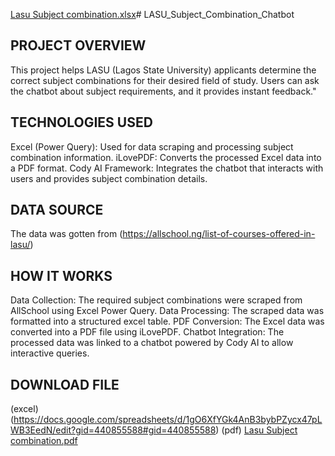 [Lasu Subject combination.xlsx](https://github.com/user-attachments/files/18951750/Lasu.Subject.combination.xlsx)# LASU_Subject_Combination_Chatbot
## PROJECT OVERVIEW
This project helps LASU (Lagos State University) applicants determine the correct subject combinations for their desired field of study. Users can ask the chatbot about subject requirements, and it provides instant feedback."
## TECHNOLOGIES USED
Excel (Power Query): Used for data scraping and processing subject combination information. 
iLovePDF: Converts the processed Excel data into a PDF format.
Cody AI Framework: Integrates the chatbot that interacts with users and provides subject combination details.
## DATA SOURCE 
The data was gotten from (https://allschool.ng/list-of-courses-offered-in-lasu/)
## HOW IT WORKS
Data Collection: The required subject combinations were scraped from AllSchool using Excel Power Query.
Data Processing: The scraped data was formatted into a structured excel table.
PDF Conversion: The Excel data was converted into a PDF file using iLovePDF. 
Chatbot Integration: The processed data was linked to a chatbot powered by Cody AI to allow interactive queries.
## DOWNLOAD FILE
(excel) (https://docs.google.com/spreadsheets/d/1gO6XfYGk4AnB3bybPZycx47pLWB3EedN/edit?gid=440855588#gid=440855588)
(pdf) [Lasu Subject combination.pdf](https://github.com/user-attachments/files/18952308/Lasu.Subject.combination.pdf)
